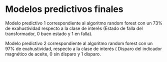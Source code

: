 # Modelos predictivos finales

Modelo predictivo 1 correspondiente al algoritmo random forest con un 73% de exahustividad respecto a la clase de interés (Estado de falla del transformador, 0 buen estado y 1 en falla).

Modelo predictivo 2 correspondiente al algoritmo random forest con un 97% de exahustividad, respecto a la clase de interés ( Disparo del indicador magnético de aceite, 0 sin disparo y 1 disparo.
